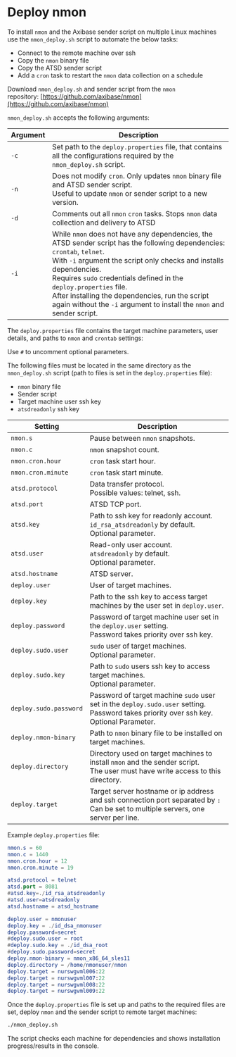 # Deploy nmon

To install `nmon` and the Axibase sender script on multiple Linux machines use the `nmon_deploy.sh` script to automate the below tasks:

* Connect to the remote machine over ssh
* Copy the `nmon` binary file
* Copy the ATSD sender script
* Add a `cron` task to restart the `nmon` data collection on a schedule

Download `nmon_deploy.sh` and sender script from the `nmon` repository: [https://github.com/axibase/nmon](https://github.com/axibase/nmon)

`nmon_deploy.sh` accepts the following arguments:

| Argument | Description |
| --- | --- |
|  `-c`  |  Set path to the `deploy.properties` file, that contains all the configurations required by the `nmon_deploy.sh` script.  |
|  `-n`  |  Does not modify `cron`. Only updates `nmon` binary file and ATSD sender script.<br>Useful to update `nmon` or sender script to a new version.  |
|  `-d`  |  Comments out all `nmon` `cron` tasks. Stops `nmon` data collection and delivery to ATSD  |
|  `-i`  |  While `nmon` does not have any dependencies, the ATSD sender script has the following dependencies: `crontab`, `telnet`.<br>With `-i` argument the script only checks and installs dependencies.<br>Requires `sudo` credentials defined in the `deploy.properties` file.<br>After installing the dependencies, run the script again without the `-i` argument to install the `nmon` and sender script.  |

The `deploy.properties` file contains the target machine parameters, user details, and paths to `nmon` and `crontab` settings:

Use `#` to uncomment optional parameters.

The following files must be located in the same directory as the `nmon_deploy.sh` script (path to files is set in the `deploy.properties` file):

* `nmon` binary file
* Sender script
* Target machine user ssh key
* `atsdreadonly` ssh key

| Setting | Description |
| --- | --- |
|  `nmon.s`  |  Pause between `nmon` snapshots.  |
|  `nmon.c`  |  `nmon` snapshot count.  |
|  `nmon.cron.hour`  |  `cron` task start hour.  |
|  `nmon.cron.minute`  |  `cron` task start minute.  |
|  `atsd.protocol`  |  Data transfer protocol.<br>Possible values: telnet, ssh.  |
|  `atsd.port`  |  ATSD TCP port.  |
|  `atsd.key`  |  Path to ssh key for readonly account.<br>`id_rsa_atsdreadonly` by default.<br>Optional parameter.  |
|  `atsd.user`  |  Read-only user account.<br>`atsdreadonly` by default.<br>Optional parameter.  |
|  `atsd.hostname`  |  ATSD server.  |
|  `deploy.user`  |  User of target machines.  |
|  `deploy.key`  |  Path to the ssh key to access target machines by the user set in `deploy.user`.  |
|  `deploy.password`  |  Password of target machine user set in the `deploy.user` setting.<br>Password takes priority over ssh key.  |
|  `deploy.sudo.user`  |  `sudo` user of target machines.<br>Optional parameter.  |
|  `deploy.sudo.key`  |  Path to `sudo` users ssh key to access target machines.<br>Optional parameter.  |
|  `deploy.sudo.password`  |  Password of target machine `sudo` user set in the `deploy.sudo.user` setting.<br>Password takes priority over ssh key.<br>Optional Parameter.  |
|  `deploy.nmon-binary`  |  Path to `nmon` binary file to be installed on target machines.  |
|  `deploy.directory`  |  Directory used on target machines to install `nmon` and the sender script.<br>The user must have write access to this directory.  |
|  `deploy.target`  |  Target server hostname or ip address and ssh connection port separated by `:`<br>Can be set to multiple servers, one server per line.  |

Example `deploy.properties` file:

```elm
nmon.s = 60
nmon.c = 1440
nmon.cron.hour = 12
nmon.cron.minute = 19

atsd.protocol = telnet
atsd.port = 8081
#atsd.key=./id_rsa_atsdreadonly
#atsd.user=atsdreadonly
atsd.hostname = atsd_hostname

deploy.user = nmonuser
deploy.key = ./id_dsa_nmonuser
deploy.password=secret
#deploy.sudo.user = root
#deploy.sudo.key = ./id_dsa_root
#deploy.sudo.password=secret
deploy.nmon-binary = nmon_x86_64_sles11
deploy.directory = /home/nmonuser/nmon
deploy.target = nurswgvml006:22
deploy.target = nurswgvml007:22
deploy.target = nurswgvml008:22
deploy.target = nurswgvml009:22
```

Once the `deploy.properties` file is set up and paths to the required files are set, deploy `nmon` and the sender script to remote target machines:

```sh
./nmon_deploy.sh
```

The script checks each machine for dependencies and shows installation progress/results in the console.
